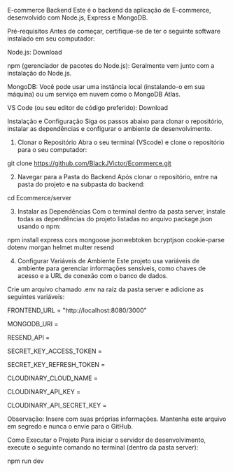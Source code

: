 E-commerce Backend
Este é o backend da aplicação de E-commerce, desenvolvido com Node.js, Express e MongoDB.

Pré-requisitos
Antes de começar, certifique-se de ter o seguinte software instalado em seu computador:

Node.js: Download

npm (gerenciador de pacotes do Node.js): Geralmente vem junto com a instalação do Node.js.

MongoDB: Você pode usar uma instância local (instalando-o em sua máquina) ou um serviço em nuvem como o MongoDB Atlas.

VS Code (ou seu editor de código preferido): Download

Instalação e Configuração
Siga os passos abaixo para clonar o repositório, instalar as dependências e configurar o ambiente de desenvolvimento.

1. Clonar o Repositório
Abra o seu terminal (VScode) e clone o repositório para o seu computador:

git clone https://github.com/BlackJVictor/Ecommerce.git

2. Navegar para a Pasta do Backend
Após clonar o repositório, entre na pasta do projeto e na subpasta do backend:

cd Ecommerce/server

3. Instalar as Dependências
Com o terminal dentro da pasta server, instale todas as dependências do projeto listadas no arquivo package.json usando o npm:

npm install express cors mongoose jsonwebtoken bcryptjson cookie-parse dotenv morgan helmet multer resend

4. Configurar Variáveis de Ambiente
Este projeto usa variáveis de ambiente para gerenciar informações sensíveis, como chaves de acesso e a URL de conexão com o banco de dados.

Crie um arquivo chamado .env na raiz da pasta server e adicione as seguintes variáveis:

FRONTEND_URL = "http://localhost:8080/3000"

MONGODB_URI = 

RESEND_API = 

SECRET_KEY_ACCESS_TOKEN = 

SECRET_KEY_REFRESH_TOKEN = 

CLOUDINARY_CLOUD_NAME = 

CLOUDINARY_API_KEY = 

CLOUDINARY_API_SECRET_KEY = 


Observação: Insere com suas próprias informações. Mantenha este arquivo em segredo e nunca o envie para o GitHub.

Como Executar o Projeto
Para iniciar o servidor de desenvolvimento, execute o seguinte comando no terminal (dentro da pasta server):

npm run dev
